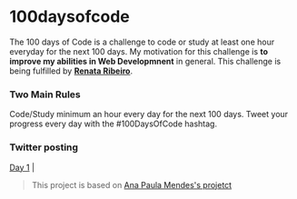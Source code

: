# 100daysofcode
The 100 days of Code is a challenge to code or study at least one hour everyday for the next 100 days.
My motivation for this challenge is **to improve my abilities in Web Developmnent** in general.
This challenge is being fulfilled by **[Renata Ribeiro](https://github.com/renaderibeiro)**.

### Two Main Rules
Code/Study minimum an hour every day for the next 100 days.
Tweet your progress every day with the #100DaysOfCode hashtag.

### Twitter posting
[Day 1]() |

> This project is based on [Ana Paula Mendes's projetct](https://github.com/anapaulamendes/100-days-of-code-js)




